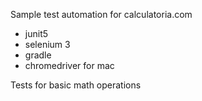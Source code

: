 Sample test automation for calculatoria.com

- junit5
- selenium 3
- gradle
- chromedriver for mac

Tests for basic math operations